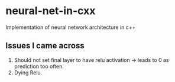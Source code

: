 # neural-net-in-cxx
Implementation of neural network architecture in c++


## Issues I came across
1) Should not set final layer to have relu activation -> leads to 0 as prediction too often.
2) Dying Relu.
